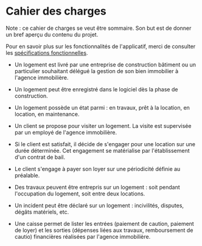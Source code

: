 
# Cahier des charges

Note : ce cahier de charges se veut être sommaire. Son but est de donner un bref aperçu du contenu du projet.

Pour en savoir plus sur les fonctionnalités de l'applicatif, merci de consulter les [spécifications fonctionnelles](https://github.com/AimegaelBoudzoumou/pl-sql-app-immo/blob/main/3-%20Sp%C3%A9cifications%20fonctionnelles.md).

- Un logement est livré par une entreprise de construction bâtiment ou un particulier souhaitant délégué la gestion de son bien immobilier à l'agence immobilière.

- Un logement peut être enregistré dans le logiciel dès la phase de construction.

- Un logement possède un état parmi : en travaux, prêt à la location, en location, en maintenance.

- Un client se propose pour visiter un logement. La visite est supervisée par un employé de l'agence immobilière. 

- Si le client est satisfait, il décide de s'engager pour une location sur une durée déterminée. Cet engagement se matérialise par l'établissement d'un contrat de bail.

- Le client s'engage à payer son loyer sur une périodicité définie au préalable.

- Des travaux peuvent être entrepris sur un logement : soit pendant l'occupation du logement, soit entre deux locations.

- Un incident peut être déclaré sur un logement : incivilités, disputes, dégâts matériels, etc.

- Une caisse permet de lister les entrées (paiement de caution, paiement de loyer) et les sorties (dépenses liées aux travaux, remboursement de cautio) financières réalisées par l'agence immobilière.
